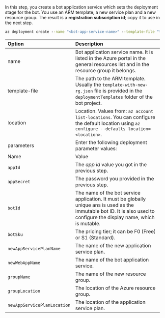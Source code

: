 In this step, you create a bot application service which sets the deployment stage for the bot. You use an ARM template, a new service plan and a new resource group. The result is a **registration subscription id**; copy it to use in the next step.

```cmd
az deployment create --name "<bot-app-service-name>" --template-file "template-with-new-rg.json" --location "region-location-name" --parameters appId="<app-id-from-previous-step>" appSecret="<password-from-previous-step>" botId="<bot-app-service-name>" botSku=F0 newAppServicePlanName="<new-service-plan-name>" newWebAppName="<bot-app-service-name>" groupName="<new-group-name>" groupLocation="region-location-name" newAppServicePlanLocation="region-location-name"
```

| Option   | Description |
|:---------|:------------|
| name | Bot application service name. It is listed in the Azure portal in the general resources list and in the resource group it belongs. |
| template-file | The path to the ARM template. Usually the `template-with-new-rg.json` file is provided in the `deploymentTemplates` folder of the bot project. |
| location |Location. Values from: `az account list-locations`. You can configure the default location using `az configure --defaults location=<location>`. |
| parameters | Enter the following deployment parameter values:
| Name   | Value |
|`appId`|The *app id* value you got in the previous step.|
|`appSecret`|The password you provided in the previous step.|
|`botId` | The name of the bot service application. It must be globally unique ans is used as the immutable bot ID. It is also used to configure the display name, which is mutable. |
|`botSku` |The pricing tier; it can be F0 (Free) or S1 (Standard).|
|`newAppServicePlanName` |The name of the new application service plan.|
|`newWebAppName` |The name of the bot application service.|
|`groupName` |The name of the new resource group.|
|`groupLocation` |The location of the Azure resource group.|
|`newAppServicePlanLocation` |The location of the application service plan. | |
